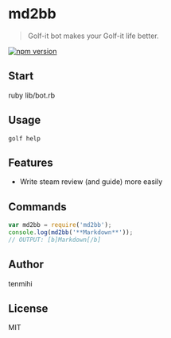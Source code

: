 # md2bb

> Golf-it bot makes your Golf-it life better.

[![npm version](https://badge.fury.io/js/md2bb.svg)](https://badge.fury.io/js/md2bb)

## Start

ruby lib/bot.rb

## Usage

```
golf help
```

## Features

- Write steam review (and guide) more easily

## Commands

```js
var md2bb = require('md2bb');
console.log(md2bb('**Markdown**'));
// OUTPUT: [b]Markdown[/b]
```

## Author

tenmihi

## License

MIT
